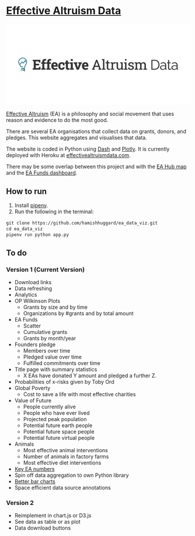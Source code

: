 # [Effective Altruism Data](https://effectivealtruismdata.com)

![Effective Altruism Data](eadata.png)

[Effective Altruism](https://www.effectivealtruism.org/) (EA) is a philosophy and social movement that uses reason and evidence to do the most good.

There are several EA organisations that collect data on grants, donors, and pledges. This website aggregates and visualises that data.

The website is coded in Python using [Dash](https://dash.plotly.com/) and [Plotly](https://plotly.com/). It is currently deployed with Heroku at [effectivealtruismdata.com](https://effectivealtruismdata.com).

There may be some overlap between this project and with the [EA Hub map](https://eahub.org/) and the [EA Funds dashboard](https://app.effectivealtruism.org/funds/about/stats).

## How to run
1. Install [pipenv](https://pipenv.pypa.io/en/latest/).
2. Run the following in the terminal:
```
git clone https://github.com/hamishhuggard/ea_data_viz.git
cd ea_data_viz
pipenv run python app.py
```

## To do

### Version 1 (Current Version)
- Download links
- Data refreshing
- Analytics
- OP Wilkinson Plots
    - Grants by size and by time
    - Organizations by #grants and by total amount
- EA Funds
    - Scatter
    - Cumulative grants
    - Grants by month/year
- Founders pledge
    - Members over time
    - Pledged value over time
    - Fulfilled commitments over time
- Title page with summary statistics
    - X EAs have donated Y amount and pledged a further Z.
- Probabilities of x-risks given by Toby Ord
- Global Poverty
    - Cost to save a life with most effective charities
- Value of Future
    - People currently alive
    - People who have ever lived
    - Projected peak population
    - Potential future earth people
    - Potential future space people
    - Potential future virtual people
- Animals
    - Most effective animal interventions
    - Number of animals in factory farms
    - Most effective diet interventions
- [Key EA numbers](https://github.com/benthamite/EA-numbers/blob/main/source.org)
- Spin off data aggregation to own Python library
- [Better bar charts](https://dkane.net/2020/better-horizontal-bar-charts-with-plotly/?utm_source=pocket_mylist)
- Space efficient data source annotations

### Version 2
- Reimplement in chart.js or D3.js
- See data as table or as plot
- Data download buttons
